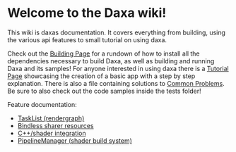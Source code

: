 # Welcome to the Daxa wiki!

This wiki is daxas documentation. It covers everything from building, using the various api features to small tutorial on using daxa.

Check out the [Building Page](https://github.com/Ipotrick/Daxa/wiki/Building) for a rundown of how to install all the dependencies necessary to build Daxa, as well as building and running Daxa and its samples!
For anyone interested in using daxa there is a [Tutorial Page](https://github.com/Ipotrick/Daxa/wiki/Tutorial) showcasing the creation of a basic app with a step by step explanation.
There is also a file containing solutions to [Common Problems](https://github.com/Ipotrick/Daxa/tree/master/wiki/CommonProblems).
Be sure to also check out the code samples inside the tests folder!

Feature documentation:

* [TaskList (rendergraph)](https://github.com/Ipotrick/Daxa/tree/master/wiki/TaskList)
* [Bindless sharer resources](https://github.com/Ipotrick/Daxa/tree/master/wiki/Bindless)
* [C++/shader integration](https://github.com/Ipotrick/Daxa/tree/master/wiki/ShaderIntegration)
* [PipelineManager (shader build system)](https://github.com/Ipotrick/Daxa/tree/master/wiki/PipelineManager)